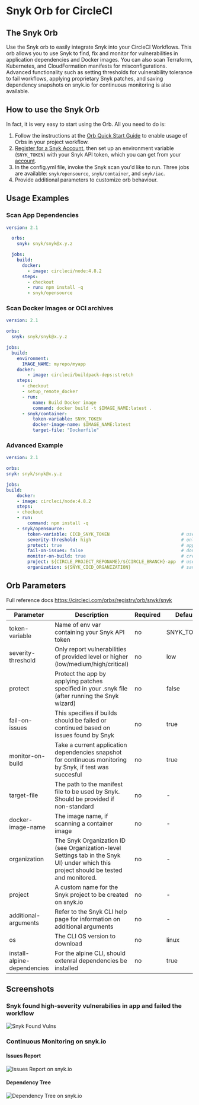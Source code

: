 # Snyk Orb for CircleCI

## The Snyk Orb

Use the Snyk orb to easily integrate Snyk into your CircleCI Workflows.
This orb allows you to use Snyk to find, fix and monitor for vulnerabilities in application dependencies and Docker images. You can also scan Terraform, Kubernetes, and CloudFormation manifests for misconfigurations. Advanced functionality such as setting thresholds for vulnerability tolerance to fail workflows, applying proprietary Snyk patches, and saving dependency snapshots on snyk.io for continuous monitoring is also available.

## How to use the Snyk Orb

In fact, it is very easy to start using the Orb.
All you need to do is:

1. Follow the instructions at the [Orb Quick Start Guide](https://circleci.com/orbs/registry/orb/snyk/snyk#quick-start) to enable usage of Orbs in your project workflow.
2. [Register for a Snyk Account](https://snyk.co/udtEr), then set up an environment variable (`SNYK_TOKEN`) with your Snyk API token, which you can get from your [account](https://app.snyk.io/account).
3. In the config.yml file, invoke the Snyk scan you'd like to run. Three jobs are available: `snyk/opensource`, `snyk/container`, and `snyk/iac`.
4. Provide additional parameters to customize orb behaviour.

## Usage Examples

### Scan App Dependencies

```yaml
version: 2.1

  orbs:
    snyk: snyk/snyk@x.y.z

  jobs:
    build:
      docker:
        - image: circleci/node:4.8.2
      steps:
        - checkout
        - run: npm install -q
        - snyk/opensource
```

### Scan Docker Images or OCI archives

```yaml
version: 2.1

orbs:
  snyk: snyk/snyk@x.y.z

jobs:
  build:
    environment:
      IMAGE_NAME: myrepo/myapp
    docker:
        - image: circleci/buildpack-deps:stretch
    steps:
      - checkout
      - setup_remote_docker
      - run:
          name: Build Docker image
          command: docker build -t $IMAGE_NAME:latest .
      - snyk/container:
          token-variable: SNYK_TOKEN
          docker-image-name: $IMAGE_NAME:latest
          target-file: "Dockerfile"
```

### Advanced Example

```yaml
version: 2.1

orbs:
snyk: snyk/snyk@x.y.z

jobs:
build:
    docker:
    - image: circleci/node:4.8.2
    steps:
    - checkout
    - run:
        command: npm install -q
    - snyk/opensource:
        token-variable: CICD_SNYK_TOKEN                           # use is api token stored in an env variable named other than SNYK_TOKEN
        severity-threshold: high                                  # only fail if detected high-severity vulnerabilities
        protect: true                                             # apply pactches specified in commited .snyk file (generated by running the [snyk wizard](https://snyk.io/docs/cli-wizard/))
        fail-on-issues: false                                     # don't fail even if issues detected (not recommended!)
        monitor-on-build: true                                    # create a snapshot of apps dependencies on snyk.io, for continoues monitoring (recommended!)
        project: ${CIRCLE_PROJECT_REPONAME}/${CIRCLE_BRANCH}-app  # use this to save the snapshot under specific names.
        organization: ${SNYK_CICD_ORGANIZATION}                   # save reports under a specific Snyk organization
```

## Orb Parameters

Full reference docs https://circleci.com/orbs/registry/orb/snyk/snyk

| Parameter  | Description | Required | Default | Type |
| -----------| -------------------------------------------------------------------------------------------------------- | ------------- | ------------- | ------------- |
| token-variable | Name of env var containing your Snyk API token | no | SNYK_TOKEN | env_var_name |
| severity-threshold | Only report vulnerabilities of provided level or higher (low/medium/high/critical) | no | low | low \| med \| high \| critical |
| protect | Protect the app by applying patches specified in your .snyk file (after running the Snyk wizard) | no | false | boolean |
| fail-on-issues | This specifies if builds should be failed or continued based on issues found by Snyk | no | true | boolean |
| monitor-on-build | Take a current application dependencies snapshot for continuous monitoring by Snyk, if test was succesful | no | true | boolean |
| target-file | The path to the manifest file to be used by Snyk. Should be provided if non-standard | no | - | string |
| docker-image-name | The image name, if scanning a container image | no | - | string |
| organization | The Snyk Organization ID (see Organization-level Settings tab in the Snyk UI) under which this project should be tested and monitored. | no | - | string |
| project | A custom name for the Snyk project to be created on snyk.io | no | - | string |
| additional-arguments | Refer to the Snyk CLI help page for information on additional arguments | no | - | string |
| os | The CLI OS version to download | no | linux | linux \| macos \| alpine |
| install-alpine-dependencies | For the alpine CLI, should extenral dependencies be installed | no | true | boolean |

## Screenshots

### Snyk found high-severity vulnerabilies in app and failed the workflow

![Snyk Found Vulns](pictures/snyk_found_vulns.png)

### Continuous Monitoring on snyk.io

#### Issues Report

![Issues Report on snyk.io](pictures/snykio_report.png)

#### Dependency Tree

![Dependency Tree on snyk.io](pictures/snykio_deptree.png)
